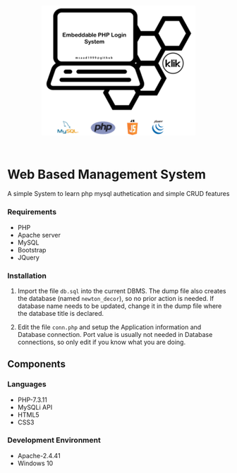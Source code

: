 
<p align="center">
  <img src="web/README_cover.png" width="350" align="center"/>
</p><br>

# Web  Based Management System

A simple System to learn php mysql authetication and simple CRUD features

### Requirements
* PHP
* Apache server
* MySQL
* Bootstrap
* JQuery 

### Installation
1. Import the file `db.sql` into the current DBMS. The dump file also creates the database (named `newton_decor`), so no prior action is needed. If database name needs to be updated, change it in the dump file where the database title is declared.

2. Edit the file `conn.php` and setup the Application information and Database connection. Port value is usually not needed in Database connections, so only edit if you know what you are doing. 


## Components

### Languages

- PHP-7.3.11
- MySQLi API
- HTML5
- CSS3

### Development Environment

- Apache-2.4.41 
- Windows 10


